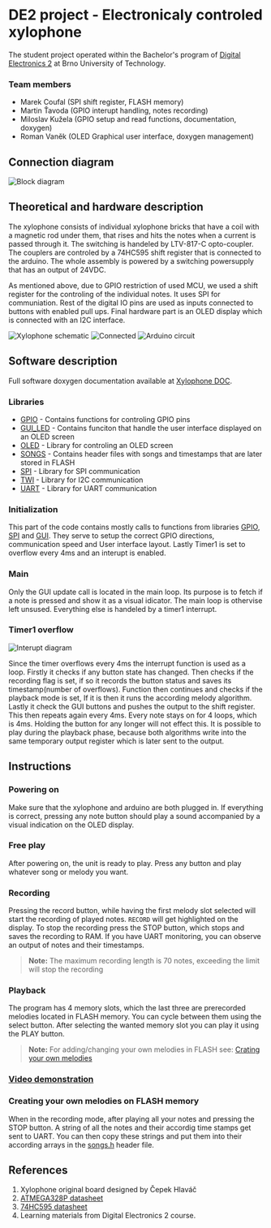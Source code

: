 # DE2 project - Electronicaly controled xylophone
The student project operated within the Bachelor's program of [Digital Electronics 2](https://github.com/tomas-fryza/digital-electronics-2/tree/master/labs/09-project) at Brno University of Technology.
### Team members

* Marek Coufal (SPI shift register, FLASH memory)
* Martin Ťavoda (GPIO interupt handling, notes recording)
* Miloslav Kužela (GPIO setup and read functions, documentation, doxygen)
* Roman Vaněk (OLED Graphical user interface, doxygen management)

## Connection diagram
![Block diagram](img/Theoretical_diagram.svg)


## Theoretical and hardware description
The xylophone consists of individual xylophone bricks that have a coil with a magnetic rod under them, that rises and hits the notes when a current is passed through it. The switching is handeled by LTV-817-C opto-coupler. The couplers are controled by a 74HC595 shift register that is connected to the arduino. The whole assembly is powered by a switching powersupply that has an output of 24VDC.

As mentioned above, due to GPIO restriction of used MCU, we used a shift register for the controling of the individual notes. It uses SPI for communiation. Rest of the digital IO pins are used as inputs connected to buttons with enabled pull ups. Final hardware part is an OLED display which is connected with an I2C interface.

![Xylophone schematic](img/xylophone_board.svg)
![Connected](img/connected.JPG)
![Arduino circuit](img/circuit.png)

## Software description
Full software doxygen documentation available at [Xylophone DOC](https://marouncz.github.io/digital-electronics-2-project/).

### Libraries
- [GPIO](Xylophone/lib/gpio/gpio.h) - Contains functions for controling GPIO pins
- [GUI_LED](Xylophone/lib/gui_oled/gui.h) - Contains funciton that handle the user interface displayed on an OLED screen
- [OLED](Xylophone/lib/oled/oled.h) - Library for controling an OLED screen
- [SONGS](Xylophone/lib/songs/songs.h) - Contains header files with songs and timestamps that are later stored in FLASH
- [SPI](Xylophone/lib/spi/spi.h) - Library for SPI communication
- [TWI](Xylophone/lib/twi/twi.h) - Library for I2C communication
- [UART](Xylophone/lib/uart/uart.h) - Library for UART communication

### Initialization
This part of the code contains mostly calls to functions from libraries [GPIO](Xylophone/lib/gpio/gpio.h), [SPI](Xylophone/lib/spi/spi.h) and [GUI](Xylophone/lib/gui_oled/gui.h). They serve to setup the correct GPIO directions, communication speed and User interface layout. Lastly Timer1 is set to overflow every 4ms and an interupt is enabled.

### Main
Only the GUI update call is located in the main loop. Its purpose is to fetch if a note is pressed and show it as a visual idicator. The main loop is othervise left unsused. Everything else is handeled by a timer1 interrupt.

### Timer1 overflow
![Interupt diagram](img/Counter_overflow_interupt.svg)

Since the timer overflows every 4ms the interrupt function is used as a loop. Firstly it checks if any button state has changed. Then checks if the recording flag is set, if so it records the button status and saves its timestamp(number of overflows). Function then continues and checks if the playback mode is set, If it is then it runs the according melody algorithm. Lastly it check the GUI buttons and pushes the output to the shift register. This then repeats again every 4ms. Every note stays on for 4 loops, which is 4ms. Holding the button for any longer will not effect this. It is possible to play during the playback phase, because both algorithms write into the same temporary output register which is later sent to the output.

## Instructions
### Powering on
Make sure that the xylophone and arduino are both plugged in. If everything is correct, pressing any note button should play a sound accompanied by a visual indication on the OLED display.

### Free play
After powering on, the unit is ready to play. Press any button and play whatever song or melody you want.

### Recording
Pressing the record button, while having the first melody slot selected will start the recording of played notes. ``RECORD`` will get highlighted on the display. To stop the recording press the STOP button, which stops and saves the recording to RAM. If you have UART monitoring, you can observe an output of notes and their timestamps.
> **Note:** The maximum recording length is 70 notes, exceeding the limit will stop the recording

### Playback
The program has 4 memory slots, which the last three are prerecorded melodies located in FLASH memory. You can cycle between them using the select button. After selecting the wanted memory slot you can play it using the PLAY button.
> **Note:** For adding/changing your own melodies in FLASH see: [Crating your own melodies](#creating-your-own-melodies-on-flash-memory)

### [Video demonstration](https://youtu.be/ymcIcWMrQOg)

### Creating your own melodies on FLASH memory
When in the recording mode, after playing all your notes and pressing the STOP button. A string of all the notes and their accordig time stamps get sent to UART. You can then copy these strings and put them into their according arrays in the [songs.h](Xylophone/lib/songs/songs.h) header file.

## References

1. Xylophone original board designed by Čepek Hlaváč
2. [ATMEGA328P datasheet](https://ww1.microchip.com/downloads/en/DeviceDoc/Atmel-7810-Automotive-Microcontrollers-ATmega328P_Datasheet.pdf)
3. [74HC595 datasheet](https://www.ti.com/lit/ds/symlink/sn74hc595.pdf)
4. Learning materials from Digital Electronics 2 course.

<!-- ## Contribution guide

Your code should be documented in doxygen supported syntax.
> **Note:** For full introduction doxygen documentation see [here](https://embeddedinventor.com/guide-to-configure-doxygen-to-document-c-source-code-for-beginners/).

Here is and example of a Doxygen type documentation for function xylophone:
```c
/**
 * @brief Plays a melody on a virtual xylophone.
 *
 * This function simulates playing a melody on a xylophone. It takes a sequence
 * of notes and produces sound accordingly. The function uses the XYZ algorithm
 * for optimal note generation.
 *
 * @param[in] melody An array of integers representing the notes of the melody.
 * @param[in] duration The duration of each note in milliseconds.
 * @param[out] sound_level The volume level of the xylophone sound (0-100).
 *
 * @return The total duration of the melody playback in milliseconds.
 *
 * @note Ensure that the xylophone is properly initialized before calling this function.
 * @warning This function may produce loud sounds; use caution when adjusting the sound level.
 * @see initialize_xylophone()
 *
 * Example usage:
 * @code
 *   int melody[] = {NOTE_C, NOTE_E, NOTE_G, NOTE_C};
 *   int duration = 500;
 *   int sound_level = 75;
 *   int total_duration = xylophone(melody, duration, sound_level);
 * @endcode
 */
int xylophone(const int melody[], int duration, int *sound_level);
``` -->
